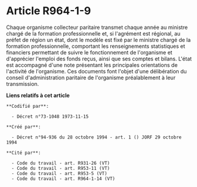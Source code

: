 # Article R964-1-9

Chaque organisme collecteur paritaire transmet chaque année au ministre chargé de la formation professionnelle et, si
l'agrément est régional, au préfet de région un état, dont le modèle est fixé par le ministre chargé de la formation
professionnelle, comportant les renseignements statistiques et financiers permettant de suivre le fonctionnement de
l'organisme et d'apprécier l'emploi des fonds reçus, ainsi que ses comptes et bilans. L'état est accompagné d'une note
présentant les principales orientations de l'activité de l'organisme. Ces documents font l'objet d'une délibération du
conseil d'administration paritaire de l'organisme préalablement à leur transmission.

**Liens relatifs à cet article**

	**Codifié par**:

	  - Décret n°73-1048 1973-11-15

	**Créé par**:

	  - Décret n°94-936 du 28 octobre 1994 - art. 1 () JORF 29 octobre 1994

	**Cité par**:

	  - Code du travail - art. R931-26 (VT)
	  - Code du travail - art. R953-11 (VT)
	  - Code du travail - art. R953-5 (VT)
	  - Code du travail - art. R964-1-14 (VT)
